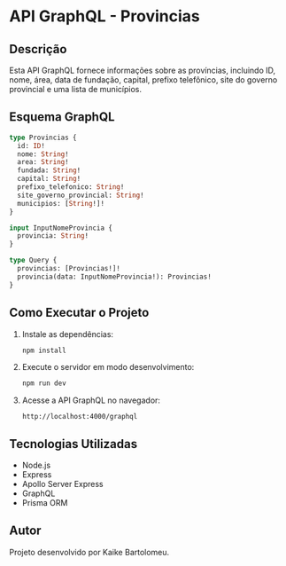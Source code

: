# API GraphQL - Provincias

## Descrição

Esta API GraphQL fornece informações sobre as províncias, incluindo ID, nome, área, data de fundação, capital, prefixo telefônico, site do governo provincial e uma lista de municípios.

## Esquema GraphQL

```graphql
type Provincias {
  id: ID!
  nome: String!
  area: String!
  fundada: String!
  capital: String!
  prefixo_telefonico: String!
  site_governo_provincial: String!
  municipios: [String!]!
}

input InputNomeProvincia {
  provincia: String!
}

type Query {
  provincias: [Provincias!]!
  provincia(data: InputNomeProvincia!): Provincias!
}
```

## Como Executar o Projeto

1. Instale as dependências:
   ```sh
   npm install
   ```
2. Execute o servidor em modo desenvolvimento:
   ```sh
   npm run dev
   ```
3. Acesse a API GraphQL no navegador:
   ```
   http://localhost:4000/graphql
   ```

## Tecnologias Utilizadas

- Node.js
- Express
- Apollo Server Express
- GraphQL
- Prisma ORM

## Autor

Projeto desenvolvido por Kaike Bartolomeu.
